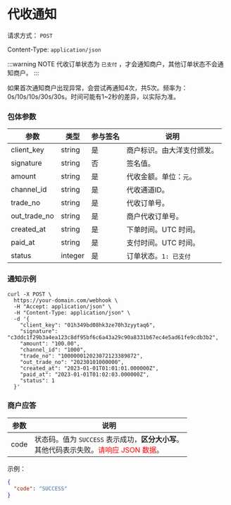 # 代收通知

请求方式： `POST`

Content-Type: `application/json`

:::warning NOTE
代收订单状态为 `已支付` ，才会通知商户，其他订单状态不会通知商户。
:::

如果首次通知商户出现异常，会尝试再通知4次，共5次。频率为：0s/10s/10s/30s/30s。时间可能有1~2秒的差异，以实际为准。

### 包体参数 <Badge type="tip" text="Body" vertical="top" />

| 参数         | 类型    | 参与签名 | 说明                       |
| ------------ | ------- | -------- | -------------------------- |
| client_key   | string  | 是       | 商户标识。由大洋支付颁发。 |
| signature    | string  | 否       | 签名值。                   |
| amount       | string  | 是       | 代收金额。单位：`元`。     |
| channel_id   | string  | 是       | 代收通道ID。               |
| trade_no     | string  | 是       | 代收订单号。               |
| out_trade_no | string  | 是       | 商户代收订单号。           |
| created_at   | string  | 是       | 下单时间。UTC 时间。       |
| paid_at      | string  | 是       | 支付时间。UTC 时间。       |
| status       | integer | 是       | 订单状态。`1: 已支付`      |

### 通知示例

```shell{11,14}
curl -X POST \
  https://your-domain.com/webhook \
  -H "Accept: application/json" \
  -H "Content-Type: application/json" \
  -d '{
    "client_key": "01h349bd08hk3ze70h3zyytaq6",
    "signature": "c3ddc1f29b3a4ea123c8df95bf6c6a43a29c90a8331b67ec4e5ad61fe9cdb3b2",
    "amount": "100.00",
    "channel_id": "1000",
    "trade_no": "100000012023072123389872",
    "out_trade_no": "20230101000000",
    "created_at": "2023-01-01T01:01:01.000000Z",
    "paid_at": "2023-01-01T01:02:03.000000Z",
    "status": 1
  }'
```

### 商户应答

| 参数 | 说明                                                                                                                      |
| ---- | ------------------------------------------------------------------------------------------------------------------------- |
| code | 状态码。值为 `SUCCESS` 表示成功，**区分大小写**。<br>其他代码表示失败。<span style="color: red">请响应 JSON 数据</span>。 |

示例：

```json
{
  "code": "SUCCESS"
}
```
